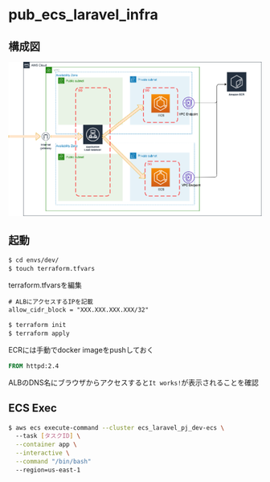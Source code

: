 # pub_ecs_laravel_infra

## 構成図

![](./docs/インフラ構成図.png)

## 起動

```bash
$ cd envs/dev/ 
$ touch terraform.tfvars
```

terraform.tfvarsを編集

```
# ALBにアクセスするIPを記載
allow_cidr_block = "XXX.XXX.XXX.XXX/32"
```


```bash
$ terraform init
$ terraform apply
```

ECRには手動でdocker imageをpushしておく

```Dockerfile
FROM httpd:2.4
```

ALBのDNS名にブラウザからアクセスすると`It works!`が表示されることを確認

## ECS Exec

```bash
$ aws ecs execute-command --cluster ecs_laravel_pj_dev-ecs \                                                                                                               56.9s  月  1/24 23:00:50 2022
  --task [タスクID] \
  --container app \
  --interactive \
  --command "/bin/bash"
  --region=us-east-1
```